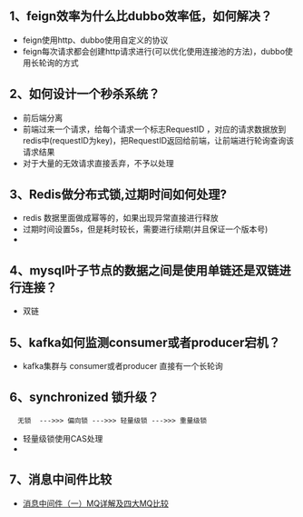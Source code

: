 ## 1、feign效率为什么比dubbo效率低，如何解决？
 - feign使用http、dubbo使用自定义的协议
 - feign每次请求都会创建http请求进行(可以优化使用连接池的方法)，dubbo使用长轮询的方式

## 2、如何设计一个秒杀系统？
 - 前后端分离
 - 前端过来一个请求，给每个请求一个标志RequestID ，对应的请求数据放到redis中(requestID为key)，把RequestID返回给前端，让前端进行轮询查询该请求结果
 - 对于大量的无效请求直接丢弃，不予以处理

## 3、Redis做分布式锁,过期时间如何处理?
 - redis 数据里面做成幂等的，如果出现异常直接进行释放
 - 过期时间设置5s，但是耗时较长，需要进行续期(并且保证一个版本号)
 - 

 ## 4、mysql叶子节点的数据之间是使用单链还是双链进行连接？
 - 双链

## 5、kafka如何监测consumer或者producer宕机？
 - kafka集群与 consumer或者producer 直接有一个长轮询

## 6、synchronized 锁升级？
 ```    
   无锁  --->>> 偏向锁 --->>> 轻量级锁 --->>> 重量级锁
 ```

  - 轻量级锁使用CAS处理
  - 

## 7、消息中间件比较
  - [消息中间件（一）MQ详解及四大MQ比较](https://blog.csdn.net/wqc19920906/article/details/82193316)